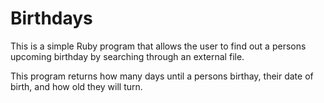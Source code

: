 # Birthdays

This is a simple Ruby program that allows the user to find out a persons upcoming birthday by searching through an external file. 

This program returns how many days until a persons birthay, their date of birth, and how old they will turn. 
